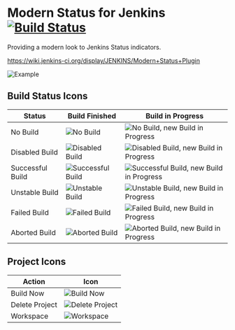 # Modern Status for Jenkins [![Build Status](https://jenkins.ci.cloudbees.com/buildStatus/icon?job=plugins/modernstatus-plugin)](https://jenkins.ci.cloudbees.com/job/plugins/job/modernstatus-plugin/)

Providing a modern look to Jenkins Status indicators.

https://wiki.jenkins-ci.org/display/JENKINS/Modern+Status+Plugin

![Example](https://raw.githubusercontent.com/olivervinn/modernstatus-plugin/master/example.gif)

## Build Status Icons

| Status           | Build Finished                                                                                                                | Build in Progress                                                                                                                                          |
| ---------------- | ----------------------------------------------------------------------------------------------------------------------------- | ---------------------------------------------------------------------------------------------------------------------------------------------------------- |
| No Build         | ![No Build](https://raw.githubusercontent.com/olivervinn/modernstatus-plugin/master/src/main/webapp/24x24/nobuilt.png)        | ![No Build, new Build in Progress](https://raw.githubusercontent.com/olivervinn/modernstatus-plugin/master/src/main/webapp/24x24/nobuilt_anime.gif)        |
| Disabled Build   | ![Disabled Build](https://raw.githubusercontent.com/olivervinn/modernstatus-plugin/master/src/main/webapp/24x24/disabled.png) | ![Disabled Build, new Build in Progress](https://raw.githubusercontent.com/olivervinn/modernstatus-plugin/master/src/main/webapp/24x24/disabled_anime.gif) |
| Successful Build | ![Successful Build](https://raw.githubusercontent.com/olivervinn/modernstatus-plugin/master/src/main/webapp/24x24/blue.png)   | ![Successful Build, new Build in Progress](https://raw.githubusercontent.com/olivervinn/modernstatus-plugin/master/src/main/webapp/24x24/blue_anime.gif)   |
| Unstable Build   | ![Unstable Build](https://raw.githubusercontent.com/olivervinn/modernstatus-plugin/master/src/main/webapp/24x24/yellow.png)   | ![Unstable Build, new Build in Progress](https://raw.githubusercontent.com/olivervinn/modernstatus-plugin/master/src/main/webapp/24x24/yellow_anime.gif)   |
| Failed Build     | ![Failed Build](https://raw.githubusercontent.com/olivervinn/modernstatus-plugin/master/src/main/webapp/24x24/red.png)        | ![Failed Build, new Build in Progress](https://raw.githubusercontent.com/olivervinn/modernstatus-plugin/master/src/main/webapp/24x24/red_anime.gif)        |
| Aborted Build    | ![Aborted Build](https://raw.githubusercontent.com/olivervinn/modernstatus-plugin/master/src/main/webapp/24x24/aborted.png)   | ![Aborted Build, new Build in Progress](https://raw.githubusercontent.com/olivervinn/modernstatus-plugin/master/src/main/webapp/24x24/aborted_anime.gif)   |

## Project Icons

| Action         | Icon                                                                                                                             |
| -------------- | -------------------------------------------------------------------------------------------------------------------------------- |
| Build Now      | ![Build Now](https://raw.githubusercontent.com/olivervinn/modernstatus-plugin/master/src/main/webapp/24x24/clock.png)            |
| Delete Project | ![Delete Project](https://raw.githubusercontent.com/olivervinn/modernstatus-plugin/master/src/main/webapp/24x24/edit-delete.png) |
| Workspace      | ![Workspace](https://raw.githubusercontent.com/olivervinn/modernstatus-plugin/master/src/main/webapp/24x24/folder.png)           |
